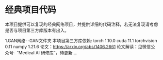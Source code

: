 # 经典项目代码
本项目提供可以复现的经典网络项目，并提供详细的代码注释，若无法复现请考虑是否与项目第三方库版本有出入。

1.GAN网络--GAN文件夹
本项目第三方库依赖: torch 1.10.0  cuda 11.1 torchvision 0.11  numpy 1.21.6 
论文：https://arxiv.org/abs/1406.2661
论文解读：见微信公众号- “Medical AI 研修库”，待更新....
